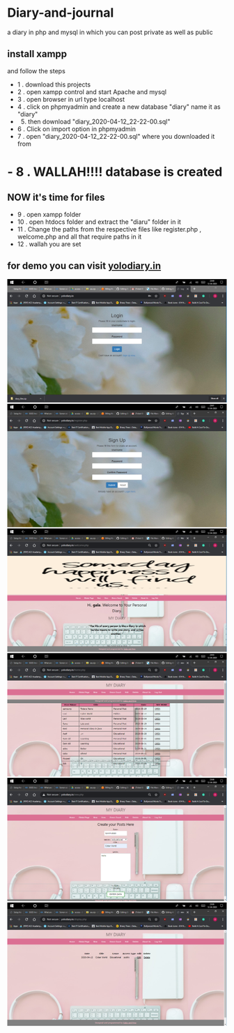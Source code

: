 # Diary-and-journal
a diary in php and mysql in which you can post private as well as public 



## install xampp
and follow the steps
- 1 . download this projects 
- 2 . open xampp control and start Apache and mysql
- 3 . open browser in url type localhost
- 4 . click on phpmyadmin and create a new database "diary" name it as "diary"
- 5. then download "diary_2020-04-12_22-22-00.sql"
- 6 . Click on import option in phpmyadmin
- 7 . open "diary_2020-04-12_22-22-00.sql" where you downloaded it from 
# - 8 . WALLAH!!!! database is created
## NOW it's time for files 
- 9 . open xampp folder 
- 10 . open htdocs folder and extract the "diaru" folder in it 
- 11 . Change the paths from the respective files like register.php , welcome.php and all that require paths in it 
- 12 . wallah you are set 
## for demo you can visit [yolodiary.in](http://www.yolodiary.in/) 
![login page](1.PNG)
![alt text](2.PNG)
![alt text](3.PNG)
![alt text](4.PNG)
![alt text](5.PNG)
![alt text](6.PNG)
